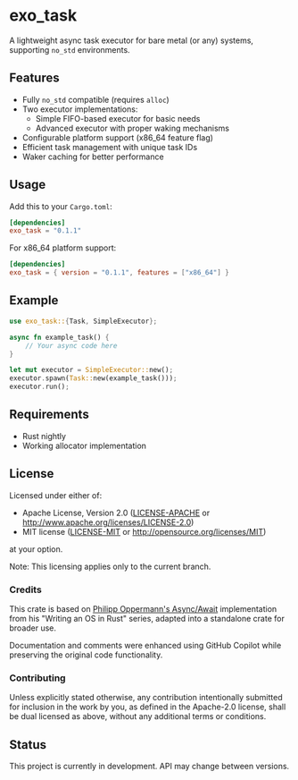 # exo_task

A lightweight async task executor for bare metal (or any) systems, supporting `no_std` environments.

## Features

- Fully `no_std` compatible (requires `alloc`)
- Two executor implementations:
  - Simple FIFO-based executor for basic needs
  - Advanced executor with proper waking mechanisms
- Configurable platform support (x86_64 feature flag)
- Efficient task management with unique task IDs
- Waker caching for better performance

## Usage

Add this to your `Cargo.toml`:

```toml
[dependencies]
exo_task = "0.1.1"
```

For x86_64 platform support:

```toml
[dependencies]
exo_task = { version = "0.1.1", features = ["x86_64"] }
```

## Example

```rust
use exo_task::{Task, SimpleExecutor};

async fn example_task() {
    // Your async code here
}

let mut executor = SimpleExecutor::new();
executor.spawn(Task::new(example_task()));
executor.run();
```

## Requirements

- Rust nightly
- Working allocator implementation

## License

Licensed under either of:

- Apache License, Version 2.0 ([LICENSE-APACHE](LICENSE-APACHE) or
  http://www.apache.org/licenses/LICENSE-2.0)
- MIT license ([LICENSE-MIT](LICENSE-MIT) or http://opensource.org/licenses/MIT)

at your option.

Note: This licensing applies only to the current branch.

### Credits

This crate is based on [Philipp Oppermann's Async/Await](https://os.phil-opp.com/async-await/) implementation from his "Writing an OS in Rust" series, adapted into a standalone crate for broader use.

Documentation and comments were enhanced using GitHub Copilot while preserving the original code functionality.

### Contributing

Unless explicitly stated otherwise, any contribution intentionally submitted for inclusion in the work by you, as defined in the Apache-2.0 license, shall be dual licensed as above, without any additional terms or conditions.

## Status

This project is currently in development. API may change between versions.